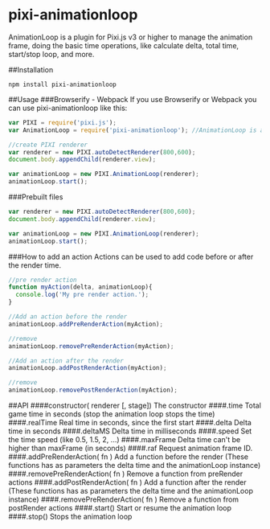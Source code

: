 pixi-animationloop
======================

AnimationLoop is a plugin for Pixi.js v3 or higher to manage the animation frame, doing the basic time operations, like calculate delta, total time, start/stop loop, and more.

##Installation
```
npm install pixi-animationloop
```

##Usage
###Browserify - Webpack
If you use Browserify or Webpack you can use pixi-animationloop like this:

```js
var PIXI = require('pixi.js');
var AnimationLoop = require('pixi-animationloop'); //AnimationLoop is added automatically to the PIXI namespace

//create PIXI renderer
var renderer = new PIXI.autoDetectRenderer(800,600);
document.body.appendChild(renderer.view);

var animationLoop = new PIXI.AnimationLoop(renderer);
animationLoop.start();
```

###Prebuilt files

```js
var renderer = new PIXI.autoDetectRenderer(800,600);
document.body.appendChild(renderer.view);

var animationLoop = new PIXI.AnimationLoop(renderer);
animationLoop.start();
```

###How to add an action
Actions can be used to add code before or after the render time.

```js
//pre render action
function myAction(delta, animationLoop){
  console.log('My pre render action.');
}

//Add an action before the render
animationLoop.addPreRenderAction(myAction);

//remove
animationLoop.removePreRenderAction(myAction);

//Add an action after the render
animationLoop.addPostRenderAction(myAction);

//remove
animationLoop.removePostRenderAction(myAction);
```

##API
####constructor( renderer [, stage])
The constructor
####.time
Total game time in seconds (stop the animation loop stops the time)
####.realTime
Real time in seconds, since the first start
####.delta
Delta time in seconds
####.deltaMS
Delta time in milliseconds
####.speed
Set the time speed (like 0.5, 1.5, 2, ...)
####.maxFrame
Delta time can't be higher than maxFrame (in seconds)
####.raf
Request animation frame ID.
####.addPreRenderAction( fn )
Add a function before the render (These functions has as parameters the delta time and the animationLoop instance)
####.removePreRenderAction( fn )
Remove a function from preRender actions
####.addPostRenderAction( fn )
Add a function after the render (These functions has as parameters the delta time and the animationLoop instance)
####.removePreRenderAction( fn )
Remove a function from postRender actions
####.start()
Start or resume the animation loop
####.stop()
Stops the animation loop
